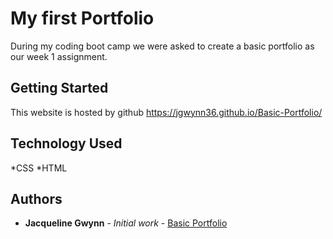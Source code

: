# My first Portfolio

During my coding boot camp we were asked to create a basic portfolio as our week 1 assignment.  

## Getting Started

This website is hosted by github https://jgwynn36.github.io/Basic-Portfolio/

## Technology Used

*CSS
*HTML

## Authors

* **Jacqueline Gwynn** - *Initial work* - [Basic Portfolio](https://jgwynn36.github.io/Basic-Portfolio/)

